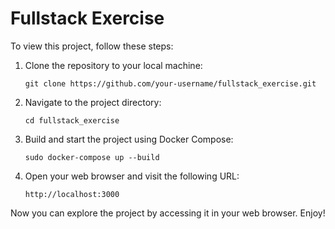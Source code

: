 # Fullstack Exercise

To view this project, follow these steps:

1. Clone the repository to your local machine:
   ```
   git clone https://github.com/your-username/fullstack_exercise.git
   ```

2. Navigate to the project directory:
   ```
   cd fullstack_exercise
   ```

3. Build and start the project using Docker Compose:
   ```
   sudo docker-compose up --build
   ```

4. Open your web browser and visit the following URL:
   ```
   http://localhost:3000
   ```

Now you can explore the project by accessing it in your web browser. Enjoy!
